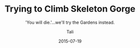 ---
layout:     post
title:      "Trying to Climb Skeleton Gorge"
subtitle:   "'You will die.'...we'll try the Gardens instead."
date:       2015-07-19
author:     "Tali"
header-img: "img/travel/Skeleton-Gorge.jpg"
category: travel
tags: [travel]
---